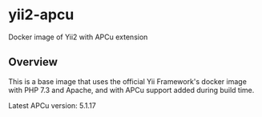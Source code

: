 # yii2-apcu
Docker image of Yii2 with APCu extension

## Overview

This is a base image that uses the official Yii Framework's docker image with PHP 7.3 and Apache, and with APCu support added during build time.

Latest APCu version: 5.1.17
